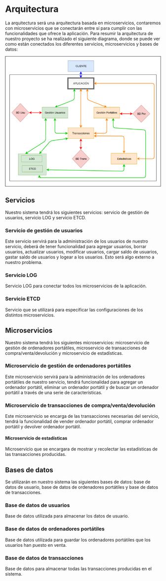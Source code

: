 # Arquitectura

La arquitectura será una arquitectura basada en microservicios, contaremos con microservicios que se conectarán entre sí para cumplir con las funcionalidades que ofrece la aplicación. Para resumir la arquitectura de nuestro proyecto se ha realizado el siguiente diagrama, donde se puede ver como están conectados los diferentes servicios, microservicios y bases de datos:

![](img/CC_proyecto_diagrama_v3.png)

## Servicios

Nuestro sistema tendrá los siguientes servicios: servicio de gestión de usuarios, servicio LOG y servicio ETCD.

### Servicio de gestión de usuarios

Este servicio servirá para la administración de los usuarios de nuestro servicio, deberá de tener funcionalidad para agregar usuarios, borrar usuarios, actualizar usuarios, modificar usuarios, cargar saldo de usuarios, gastar saldo de usuarios y logear a los usuarios. Esto será algo externo a nuestro problema.

### Servicio LOG

Servicio LOG para conectar todos los microservicios de la aplicación.

### Servicio ETCD

Servicio que se utilizará para especificar las configuraciones de los distintos microservicios.


## Microservicios

Nuestro sistema tendrá los siguientes microservicios: microservicio de gestión de ordenadores portátiles, microservicio de transacciones de compra/venta/devolución y microservicio de estadísticas.

### Microservicio de gestión de ordenadores portátiles

Este microservicio servirá para la administración de los ordenadores portátiles de nuestro servicio, tendrá funcionalidad para agregar un ordenador portátil, eliminar un ordenador portátil y de buscar un ordenador portátil a través de una serie de características.

### Microservicio de transacciones de compra/venta/devolución

Este microservicio se encarga de las transacciones necesarias del servicio, tendrá la funcionalidad de vender ordenador portátil, comprar ordenador portátil y devolver ordenador portátil.

#### Microservicio de estadísticas

Microservicio que se encargara de mostrar y recolectar las estadísticas de las transacciones producidas.

## Bases de datos

Se utilizarán en nuestro sistema las siguientes bases de datos: base de datos de usuario, base de datos de ordenadores portátiles y base de datos de transacciones.

### Base de datos de usuarios

Base de datos utilizada para almacenar los datos de usuario.


### Base de datos de ordenadores portátiles

Base de datos utilizada para guardar los ordenadores portátiles que los usuarios han puesto en venta.

### Base de datos de transacciones

Base de datos para almacenar todas las transacciones producidas en el sistema.
